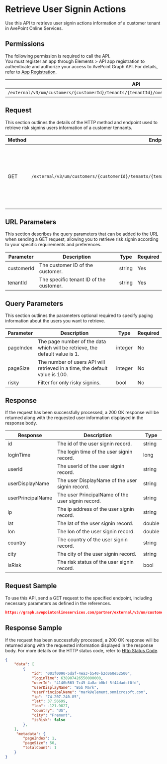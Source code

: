 # Retrieve User Signin Actions

Use this API to retrieve user signin actions information of a customer tenant in AvePoint Online Services. 

## Permissions

The following permission is required to call the API.  
You must register an app through Elements > API app registration to authenticate and authorize your access to AvePoint Graph API. For details, refer to [App Registration](https://cdn.avepoint.com/assets/apelements-webhelp/avepoint-elements-for-partners/index.htm#!Documents/appregistration.htm).

| API | Permission  |
|-----------|--------|
| `/external/v3/um/customers/{customerId}/tenants/{tenantId}/overview/security/compliances/signins/batch`|elements.um.user.read.all|  

## Request

This section outlines the details of the HTTP method and endpoint used to retrieve risk signins users information of a customer tennants.

| Method | Endpoint | Description |
|-----------|--------|------------|
| GET | `/external/v3/um/customers/{customerId}/tenants/{tenantId}/overview/security/compliances/signins/batch` | 	Retrieve signin actions information of a customer tennant in AvePoint Online Services.

## URL Parameters

This section describes the query parameters that can be added to the URL when sending a GET request, allowing you to retrieve risk signin according to your specific requirements and preferences.

| Parameter | Description | Type | Required |
| --- | --- | --- |---|
| customerId | The customer ID of the customer. | string | Yes |
| tenantId | The specific tenant ID of the customer. | string | Yes |

## Query Parameters

This section outlines the parameters optional required to specify paging information about the users you want to retrieve.

| Parameter | Description | Type | Required |
| --- | --- | --- | --- |
| pageIndex | The page number of the data which will be retrieve, the default value is 1. | integer | No |
| pageSize | The number of users API will retrieved in a time, the default value is 100. | integer | No |
| risky | Filter for only risky signins. | bool | No |

## Response

If the request has been successfully processed, a 200 OK response will be returned along with the requested user information displayed in the response body.
 
| Response | Description | Type |
| --- | --- | --- |
| id |  The id of the user signin record. | string |
| loginTime |  The login time of the user signin record. | long |
| userId |  The userId of the user signin record. | string |
| userDisplayName |  The user DisplayName of the user signin record. | string |
| userPrincipalName |  The user PrincipalName of the user signin record. | string |
| ip |  The ip address of the user signin record. | string |
| lat |  The lat of the user signin record. | double |
| lon |  The lon of the user signin record. | double |
| country |  The country of the user signin record. | string |
| city |  The city of the user signin record. | string |
| isRisk |  The risk status of the user signin record. | bool |

## Request Sample

To use this API, send a GET request to the specified endpoint, including necessary parameters as defined in the references. 

```json
https://graph.avepointonlineservices.com/partner/external/v3/um/customers/966f35cc-61f4-4070-819c-25cdbcf82a07/tenants/0c7715b3-bc2f-4c4c-a8a0-f3634dcfacec/overview/security/compliances/signins/batch
```

## Response Sample

If the request has been successfully processed, a 200 OK response will be returned along with the requested information displayed in the response body.
For more details on the HTTP status code, refer to [Http Status Code](https://learn.avepoint.com/docs/Use-AvePoint-Graph-API.html#http-status-code).

```json
{
    "data": [
        {
            "id": "001f0090-5daf-4ea3-b540-b2c060e52500",
            "loginTime": 638907426550000000,
            "userId": "4140b563-7c45-4a8a-b0bf-5f44dadcf0fd",
            "userDisplayName": "Bob Mark",
            "userPrincipalName": "mark@element.onmicrosoft.com",
            "ip": "74.207.240.85",
            "lat": 37.56699,
            "lon": -121.9827,
            "country": "US",
            "city": "Fremont",
            "isRisk": false
        },
    ],
     "metadata": {
        "pageIndex": 1,
        "pageSize": 50,
        "totalCount": 1
    }
}
```